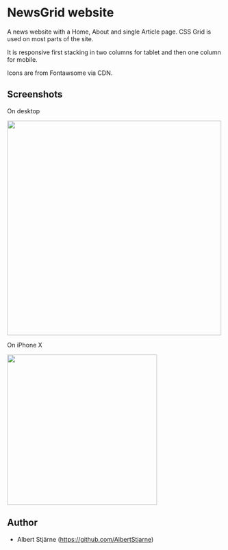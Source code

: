 # NewsGrid website

A news website with a Home, About and single Article page. CSS Grid is used on most parts of the site.

It is responsive first stacking in two columns for tablet and then one column for mobile.

Icons are from Fontawsome via CDN.

##  Screenshots

On desktop

<img src="desktop.gif" width=500>

On iPhone X

<img src="iPhone_X.gif" width=350>

## Author
* Albert Stjärne (https://github.com/AlbertStjarne)